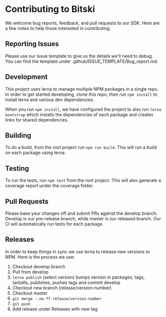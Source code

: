 # Contributing to Bitski

We welcome bug reports, feedback, and pull requests to our SDK. Here are a few notes to help those interested in contributing.

## Reporting Issues

Please use our issue template to give us the details we'll need to debug. You can find the template under .github/ISSUE_TEMPLATE/Bug_report.md.

## Development

This project uses lerna to manage multiple NPM packages in a single repo. In order to get started developing, clone this repo, then run `npm install` to install lerna and various dev dependencies.

When you run `npm install`, we have configured the project to also run `lerna bootstrap` which installs the dependencies of each package and creates links for shared dependencies.

## Building

To do a build, from the root project run `npm run build`. This will run a build on each package using lerna.

## Testing

To run the tests, run `npm test` from the root project. This will also generate a coverage report under the coverage folder.

## Pull Requests

Please base your changes off and submit PRs against the develop branch. Develop is our pre-release branch, while master is our released branch. Our CI will automatically run tests for each package.

## Releases

In order to keep things in sync we use lerna to release new versions to NPM. Here is the process we use:

1. Checkout develop branch
2. Pull from develop
3. `lerna publish` (select version) bumps version in packages, tags, tarballs, publishes, pushes tags and commit develop
4. Checkout new branch (release/version-number)
5. Checkout master
6. `git merge --no-ff release/version-number`
7. `git push`
8. Add release under Releases with new tag
